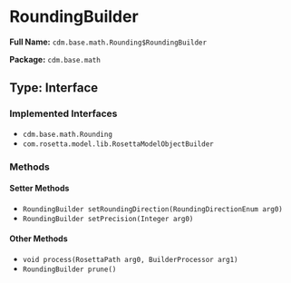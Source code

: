 # RoundingBuilder

**Full Name:** `cdm.base.math.Rounding$RoundingBuilder`

**Package:** `cdm.base.math`

## Type: Interface

### Implemented Interfaces

- `cdm.base.math.Rounding`
- `com.rosetta.model.lib.RosettaModelObjectBuilder`

### Methods

#### Setter Methods

- `RoundingBuilder setRoundingDirection(RoundingDirectionEnum arg0)`
- `RoundingBuilder setPrecision(Integer arg0)`

#### Other Methods

- `void process(RosettaPath arg0, BuilderProcessor arg1)`
- `RoundingBuilder prune()`

